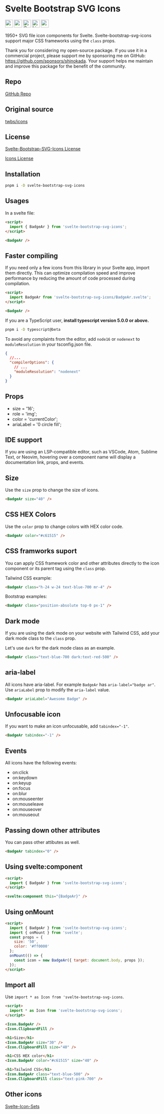 # Svelte Bootstrap SVG Icons

<div class="flex gap-2 my-8">
<a href="https://github.com/sponsors/shinokada" target="_blank"><img src="https://img.shields.io/static/v1?label=Sponsor&message=%E2%9D%A4&logo=GitHub&color=%23fe8e86" height="25" style="height: 25px !important;"></a>
<a href="https://www.npmjs.com/package/svelte-bootstrap-svg-icons" rel="nofollow" target="_blank"><img src="https://img.shields.io/npm/v/svelte-bootstrap-svg-icons" alt="npm" height="25" style="height: 25px !important;"></a>
<a href="https://twitter.com/shinokada" rel="nofollow" target="_blank"><img src="https://img.shields.io/badge/created%20by-@shinokada-4BBAAB.svg" alt="Created by Shin Okada" height="25" style="height: 25px !important;"></a>
<a href="https://opensource.org/licenses/MIT" rel="nofollow" target="_blank"><img src="https://img.shields.io/github/license/shinokada/svelte-bootstrap-svg-icons" alt="License" height="25" style="height: 25px !important;"></a>
<a href="https://www.npmjs.com/package/svelte-bootstrap-svg-icons" rel="nofollow" target="_blank"><img src="https://img.shields.io/npm/dw/svelte-bootstrap-svg-icons.svg" alt="npm" height="25" style="height: 25px !important;"></a>
</div>

1950+ SVG file icon components for Svelte. Svelte-bootstrap-svg-icons support major CSS frameworks using the `class` props.

Thank you for considering my open-source package. If you use it in a commercial project, please support me by sponsoring me on GitHub: https://github.com/sponsors/shinokada. Your support helps me maintain and improve this package for the benefit of the community.

## Repo

[GitHub Repo](https://github.com/shinokada/svelte-awesome-icons)

## Original source

[twbs/icons](https://github.com/twbs/icons)

## License

[Svelte-Bootstrap-SVG-Icons License](https://github.com/shinokada/svelte-awesome-icons/LICENSE)

[Icons License](https://github.com/twbs/icons/blob/main/LICENSE)

## Installation

```sh
pnpm i -D svelte-bootstrap-svg-icons
```

## Usages

In a svelte file:

```html
<script>
  import { BadgeAr } from 'svelte-bootstrap-svg-icons';
</script>

<BadgeAr />
```

## Faster compiling

If you need only a few icons from this library in your Svelte app, import them directly. This can optimize compilation speed and improve performance by reducing the amount of code processed during compilation.

```html
<script>
  import BadgeAr from 'svelte-bootstrap-svg-icons/BadgeAr.svelte';
</script>

<BadgeAr />
```

If you are a TypeScript user, **install typescript version 5.0.0 or above.**

```sh
pnpm i -D typescript@beta
```

To avoid any complaints from the editor, add `node16` or `nodenext` to `moduleResolution` in your tsconfig.json file.

```json
{
  //...
  "compilerOptions": {
    // ...
    "moduleResolution": "nodenext"
  }
}
```

## Props

- size = '16';
- role = 'img';
- color = 'currentColor';
- ariaLabel = '0 circle fill';

## IDE support

If you are using an LSP-compatible editor, such as VSCode, Atom, Sublime Text, or Neovim, hovering over a component name will display a documentation link, props, and events.

## Size

Use the `size` prop to change the size of icons.

```html
<BadgeAr size="40" />
```

## CSS HEX Colors

Use the `color` prop to change colors with HEX color code.

```html
<BadgeAr color="#c61515" />
```

## CSS framworks suport

You can apply CSS framework color and other attributes directly to the icon component or its parent tag using the `class` prop.

Tailwind CSS example:

```html
<BadgeAr class="h-24 w-24 text-blue-700 mr-4" />
```

Bootstrap examples:

```html
<BadgeAr class="position-absolute top-0 px-1" />
```

## Dark mode

If you are using the dark mode on your website with Tailwind CSS, add your dark mode class to the `class` prop.

Let's use `dark` for the dark mode class as an example.

```html
<BadgeAr class="text-blue-700 dark:text-red-500" />
```

## aria-label

All icons have aria-label. For example `BadgeAr` has `aria-label="badge ar"`.
Use `ariaLabel` prop to modify the `aria-label` value.

```html
<BadgeAr ariaLabel="Awesome Badge" />
```

## Unfocusable icon

If you want to make an icon unfocusable, add `tabindex="-1"`.

```html
<BadgeAr tabindex="-1" />
```

## Events

All icons have the following events:

- on:click
- on:keydown
- on:keyup
- on:focus
- on:blur
- on:mouseenter
- on:mouseleave
- on:mouseover
- on:mouseout


## Passing down other attributes

You can pass other attibutes as well.

```html
<BadgeAr tabindex="0" />
```

## Using svelte:component

```html
<script>
  import { BadgeAr } from 'svelte-bootstrap-svg-icons';
</script>

<svelte:component this="{BadgeAr}" />
```

## Using onMount

```html
<script>
  import { BadgeAr } from 'svelte-bootstrap-svg-icons';
  import { onMount } from 'svelte';
  const props = {
    size: '50',
    color: '#ff0000'
  };
  onMount(() => {
    const icon = new BadgeAr({ target: document.body, props });
  });
</script>
```

## Import all

Use `import * as Icon from 'svelte-bootstrap-svg-icons`.

```html
<script>
  import * as Icon from 'svelte-bootstrap-svg-icons';
</script>

<Icon.BadgeAr />
<Icon.ClipboardFill />

<h1>Size</h1>
<Icon.BadgeAr size="30" />
<Icon.ClipboardFill size="40" />

<h1>CSS HEX color</h1>
<Icon.BadgeAr color="#c61515" size="40" />

<h1>Tailwind CSS</h1>
<Icon.BadgeAr class="text-blue-500" />
<Icon.ClipboardFill class="text-pink-700" />
```

## Other icons

[Svelte-Icon-Sets](https://svelte-svg-icons.vercel.app/)

